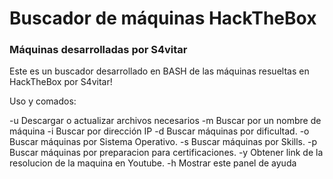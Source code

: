 <h1>Buscador de máquinas HackTheBox</h1>
<h3>Máquinas desarrolladas por S4vitar</h3>

Este es un buscador desarrollado en BASH de las máquinas resueltas en HackTheBox por S4vitar!

Uso y comados:

-u Descargar o actualizar archivos necesarios
-m Buscar por un nombre de máquina
-i Buscar por dirección IP
-d Buscar máquinas por dificultad.
-o Buscar máquinas por Sistema Operativo.
-s Buscar máquinas por Skills.
-p Buscar máquinas por preparacion para certificaciones. 
-y Obtener link de la resolucion de la maquina en Youtube. 
-h Mostrar este panel de ayuda
